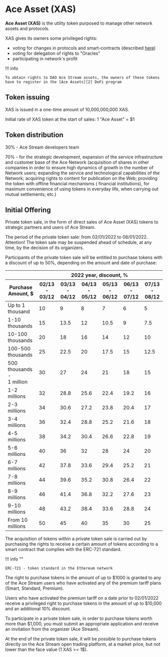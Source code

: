 # Ace Asset (XAS)


**Ace Asset (XAS)** is the utility token purposed to manage other network assets and protocols.

XAS gives its owners some privileged rights:

- voting for changes in protocols and smart-contracts (described [here][1])
- voting for delegation of rights to "Oracles"
- participating in network's profit

!!! info

    To obtain rights to DAO Ace Stream assets, the owners of these tokens have to register in the [Ace Assets][2] DeFi program


## Token issuing

XAS is issued in a one-time amount of 10,000,000,000 XAS.

Initial rate of XAS token at the start of sales: 1 "Ace Asset" = $1


## Token distribution

30% - Ace Stream developers team

70% - for the strategic development, expansion of the service infrastructure and customer base of the Ace Network (acquisition of shares in other companies in order to ensure high dynamics of growth in the number of Network users; expanding the service and technological capabilities of the Network; acquiring rights to content for publication on the Web; providing the token with offline financial mechanisms ( financial institutions), for maximum convenience of using tokens in everyday life, when carrying out mutual settlements; etc.)


## Initial Offering

Private token sale, in the form of direct sales of Ace Asset (XAS) tokens to strategic partners and users of Ace Stream.

The period of the private token sale: from 02/01/2022 to 08/01/2022. Attention! The token sale may be suspended ahead of schedule, at any time, by the decision of its organizers.

Participants of the private token sale will be entitled to purchase tokens with a discount of up to 50%, depending on the amount and date of purchase:

<table>
    <thead>
        <tr>
            <th></th>
            <th colspan="6" style="text-align: center;">
                2022 year, discount, %
            </th>
        </tr>
        <tr>
            <th>Purchase Amount, $</th>
            <th>02/13 - 03/12</th>
            <th>03/13 - 04/12</th>
            <th>04/13 - 05/12</th>
            <th>05/13 - 06/12</th>
            <th>06/13 - 07/12</th>
            <th>07/13 - 08/12</th>
        </tr>
    </thead>
    <tbody>
        <tr>
            <td>
                Up to 1 thousand
            </td>
            <td>10</td>
            <td>9</td>
            <td>8</td>
            <td>7</td>
            <td>6</td>
            <td>5</td>
        </tr>
        <tr>
            <td>
                1-10 thousands
            </td>
            <td>15</td>
            <td>13.5</td>
            <td>12</td>
            <td>10.5</td>
            <td>9</td>
            <td>7.5</td>
        </tr>
        <tr>
            <td>
                10-100 thousands
            </td>
            <td>20</td>
            <td>18</td>
            <td>16</td>
            <td>14</td>
            <td>12</td>
            <td>10</td>
        </tr>
        <tr>
            <td>
                100-500<br/>thousands
            </td>
            <td>25</td>
            <td>22.5</td>
            <td>20</td>
            <td>17.5</td>
            <td>15</td>
            <td>12.5</td>
        </tr>
        <tr>
            <td>
                500 thousands -
                <br/>
                1 million
            </td>
            <td>30</td>
            <td>27</td>
            <td>24</td>
            <td>21</td>
            <td>18</td>
            <td>15</td>
        </tr>
        <tr>
            <td>
                1-2 millions
            </td>
            <td>32</td>
            <td>28.8</td>
            <td>25.6</td>
            <td>22.4</td>
            <td>19.2</td>
            <td>16</td>
        </tr>
        <tr>
            <td>
                2-3 millions
            </td>
            <td>34</td>
            <td>30.6</td>
            <td>27.2</td>
            <td>23.8</td>
            <td>20.4</td>
            <td>17</td>
        </tr>
        <tr>
            <td>
                3-4 millions
            </td>
            <td>36</td>
            <td>32.4</td>
            <td>28.8</td>
            <td>25.2</td>
            <td>21.6</td>
            <td>18</td>
        </tr>
        <tr>
            <td>
                4-5 millions
            </td>
            <td>38</td>
            <td>34.2</td>
            <td>30.4</td>
            <td>26.6</td>
            <td>22.8</td>
            <td>19</td>
        </tr>
        <tr>
            <td>
                5-6 millions
            </td>
            <td>40</td>
            <td>36</td>
            <td>32</td>
            <td>28</td>
            <td>24</td>
            <td>20</td>
        </tr>
        <tr>
            <td>
                6-7 millions
            </td>
            <td>42</td>
            <td>37.8</td>
            <td>33.6</td>
            <td>29.4</td>
            <td>25.2</td>
            <td>21</td>
        </tr>
        <tr>
            <td>
                7-8 millions
            </td>
            <td>44</td>
            <td>39.6</td>
            <td>35.2</td>
            <td>30.8</td>
            <td>26.4</td>
            <td>22</td>
        </tr>
        <tr>
            <td>
                8-9 millions
            </td>
            <td>46</td>
            <td>41.4</td>
            <td>36.8</td>
            <td>32.2</td>
            <td>27.6</td>
            <td>23</td>
        </tr>
        <tr>
            <td>
                9-10 millions
            </td>
            <td>48</td>
            <td>43.2</td>
            <td>38.4</td>
            <td>33.6</td>
            <td>28.8</td>
            <td>24</td>
        </tr>
        <tr>
            <td>
                From 10 millions
            </td>
            <td>50</td>
            <td>45</td>
            <td>40</td>
            <td>35</td>
            <td>30</td>
            <td>25</td>
        </tr>
    </tbody>
</table>

The acquisition of tokens within a private token sale is carried out by purchasing the rights to receive a certain amount of tokens according to a smart contract that complies with the ERC-721 standard.

!!! info ""

    ERC-721 - token standard in the Ethereum network

The right to purchase tokens in the amount of up to $1000 is granted to any of the Ace Stream users who have activated any of the premium tariff plans (Smart, Standard, Premium).

Users who have activated the premium tariff on a date prior to 02/01/2022 receive a privileged right to purchase tokens in the amount of up to $10,000 and an additional 10% discount.

To participate in a private token sale, in order to purchase tokens worth more than $1,000, you must submit an appropriate application and receive an invitation from the organizer (Ace Stream).

At the end of the private token sale, it will be possible to purchase tokens directly on the Ace Stream open trading platform, at a market price, but not lower than the face value (1 XAS >= 1$).


[1]: ../glossary/system-settings.md#_3
[2]: ../services/ace-asset.md
